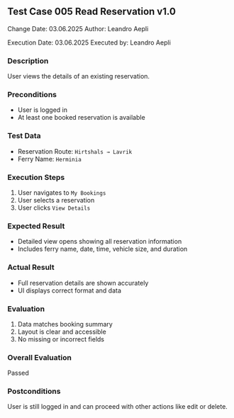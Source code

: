 ## Test Case 005 Read Reservation v1.0

Change Date: 03.06.2025
Author: Leandro Aepli

Execution Date: 03.06.2025
Executed by: Leandro Aepli

### Description

User views the details of an existing reservation.

### Preconditions

* User is logged in
* At least one booked reservation is available

### Test Data

* Reservation Route: `Hirtshals → Lavrik`
* Ferry Name: `Herminia`

### Execution Steps

1. User navigates to `My Bookings`
2. User selects a reservation
3. User clicks `View Details`

### Expected Result

* Detailed view opens showing all reservation information
* Includes ferry name, date, time, vehicle size, and duration

### Actual Result

* Full reservation details are shown accurately
* UI displays correct format and data

### Evaluation

1. Data matches booking summary
2. Layout is clear and accessible
3. No missing or incorrect fields

### Overall Evaluation

Passed

### Postconditions

User is still logged in and can proceed with other actions like edit or delete.
